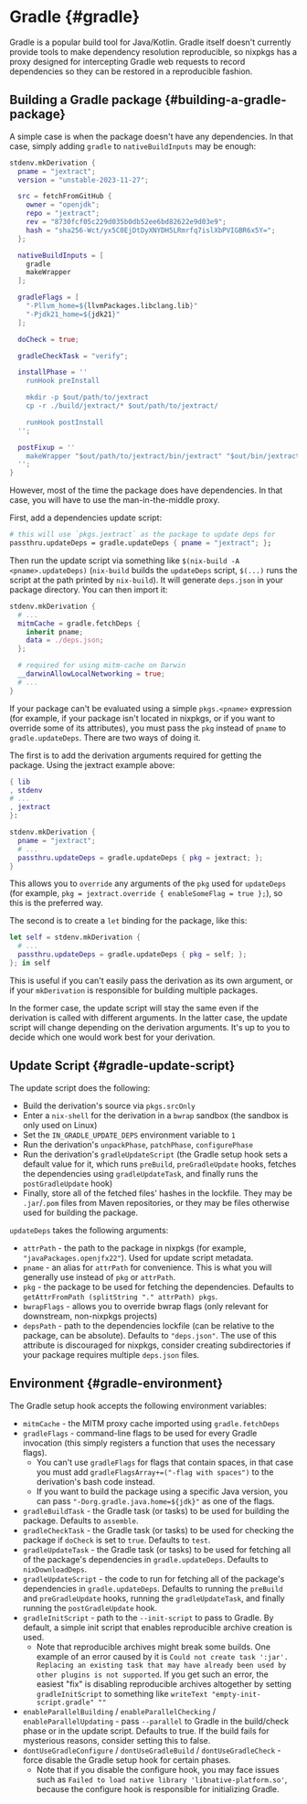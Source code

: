 # Gradle {#gradle}

Gradle is a popular build tool for Java/Kotlin. Gradle itself doesn't
currently provide tools to make dependency resolution reproducible, so
nixpkgs has a proxy designed for intercepting Gradle web requests to
record dependencies so they can be restored in a reproducible fashion.

## Building a Gradle package {#building-a-gradle-package}

A simple case is when the package doesn't have any dependencies. In that
case, simply adding `gradle` to `nativeBuildInputs` may be enough:

```nix
stdenv.mkDerivation {
  pname = "jextract";
  version = "unstable-2023-11-27";

  src = fetchFromGitHub {
    owner = "openjdk";
    repo = "jextract";
    rev = "8730fcf05c229d035b0db52ee6bd82622e9d03e9";
    hash = "sha256-Wct/yx5C0EjDtDyXNYDH5LRmrfq7islXbPVIGBR6x5Y=";
  };

  nativeBuildInputs = [
    gradle
    makeWrapper
  ];

  gradleFlags = [
    "-Pllvm_home=${llvmPackages.libclang.lib}"
    "-Pjdk21_home=${jdk21}"
  ];

  doCheck = true;

  gradleCheckTask = "verify";

  installPhase = ''
    runHook preInstall

    mkdir -p $out/path/to/jextract
    cp -r ./build/jextract/* $out/path/to/jextract/

    runHook postInstall
  '';

  postFixup = ''
    makeWrapper "$out/path/to/jextract/bin/jextract" "$out/bin/jextract"
  '';
}
```

However, most of the time the package does have dependencies. In that
case, you will have to use the man-in-the-middle proxy.

First, add a dependencies update script:

```nix
# this will use `pkgs.jextract` as the package to update deps for
passthru.updateDeps = gradle.updateDeps { pname = "jextract"; };
```

Then run the update script via something like
`$(nix-build -A <pname>.updateDeps)` (`nix-build` builds the
`updateDeps` script, `$(...)` runs the script at the path printed by
`nix-build`). It will generate `deps.json` in your package directory.
You can then import it:

```nix
stdenv.mkDerivation {
  # ...
  mitmCache = gradle.fetchDeps {
    inherit pname;
    data = ./deps.json;
  };

  # required for using mitm-cache on Darwin
  __darwinAllowLocalNetworking = true;
  # ...
}
```

If your package can't be evaluated using a simple `pkgs.<pname>`
expression (for example, if your package isn't located in nixpkgs, or if
you want to override some of its attributes), you must pass the `pkg`
instead of `pname` to `gradle.updateDeps`. There are two ways of doing
it.

The first is to add the derivation arguments required for getting the
package. Using the jextract example above:

```nix
{ lib
, stdenv
# ...
, jextract
}:

stdenv.mkDerivation {
  pname = "jextract";
  # ...
  passthru.updateDeps = gradle.updateDeps { pkg = jextract; };
}
```

This allows you to `override` any arguments of the `pkg` used for
`updateDeps` (for example, `pkg = jextract.override { enableSomeFlag =
true };`), so this is the preferred way.

The second is to create a `let` binding for the package, like this:

```nix
let self = stdenv.mkDerivation {
  # ...
  passthru.updateDeps = gradle.updateDeps { pkg = self; };
}; in self
```

This is useful if you can't easily pass the derivation as its own
argument, or if your `mkDerivation` is responsible for building multiple
packages.

In the former case, the update script will stay the same even if the
derivation is called with different arguments. In the latter case, the
update script will change depending on the derivation arguments. It's up
to you to decide which one would work best for your derivation.

## Update Script {#gradle-update-script}

The update script does the following:

- Build the derivation's source via `pkgs.srcOnly`
- Enter a `nix-shell` for the derivation in a `bwrap` sandbox (the
  sandbox is only used on Linux)
- Set the `IN_GRADLE_UPDATE_DEPS` environment variable to `1`
- Run the derivation's `unpackPhase`, `patchPhase`, `configurePhase`
- Run the derivation's `gradleUpdateScript` (the Gradle setup hook sets
  a default value for it, which runs `preBuild`, `preGradleUpdate`
  hooks, fetches the dependencies using `gradleUpdateTask`, and finally
  runs the `postGradleUpdate` hook)
- Finally, store all of the fetched files' hashes in the lockfile. They
  may be `.jar`/`.pom` files from Maven repositories, or they may be
  files otherwise used for building the package.

`updateDeps` takes the following arguments:

- `attrPath` - the path to the package in nixpkgs (for example,
  `"javaPackages.openjfx22"`). Used for update script metadata.
- `pname` - an alias for `attrPath` for convenience. This is what you
  will generally use instead of `pkg` or `attrPath`.
- `pkg` - the package to be used for fetching the dependencies. Defaults
  to `getAttrFromPath (splitString "." attrPath) pkgs`.
- `bwrapFlags` - allows you to override bwrap flags (only relevant for
  downstream, non-nixpkgs projects)
- `depsPath` - path to the dependencies lockfile (can be relative to the
  package, can be absolute). Defaults to `"deps.json"`. The use of this
  attribute is discouraged for nixpkgs, consider creating subdirectories
  if your package requires multiple `deps.json` files.

## Environment {#gradle-environment}

The Gradle setup hook accepts the following environment variables:

- `mitmCache` - the MITM proxy cache imported using `gradle.fetchDeps`
- `gradleFlags` - command-line flags to be used for every Gradle
  invocation (this simply registers a function that uses the necessary
  flags).
  - You can't use `gradleFlags` for flags that contain spaces, in that
    case you must add `gradleFlagsArray+=("-flag with spaces")` to the
    derivation's bash code instead.
  - If you want to build the package using a specific Java version, you
    can pass `"-Dorg.gradle.java.home=${jdk}"` as one of the flags.
- `gradleBuildTask` - the Gradle task (or tasks) to be used for building
  the package. Defaults to `assemble`.
- `gradleCheckTask` - the Gradle task (or tasks) to be used for checking
  the package if `doCheck` is set to `true`. Defaults to `test`.
- `gradleUpdateTask` - the Gradle task (or tasks) to be used for
  fetching all of the package's dependencies in `gradle.updateDeps`.
  Defaults to `nixDownloadDeps`.
- `gradleUpdateScript` - the code to run for fetching all of the
  package's dependencies in `gradle.updateDeps`. Defaults to running the
  `preBuild` and `preGradleUpdate` hooks, running the
  `gradleUpdateTask`, and finally running the `postGradleUpdate` hook.
- `gradleInitScript` - path to the `--init-script` to pass to Gradle. By
  default, a simple init script that enables reproducible archive
  creation is used.
  - Note that reproducible archives might break some builds. One example
    of an error caused by it is `Could not create task ':jar'. Replacing
    an existing task that may have already been used by other plugins is
    not supported`. If you get such an error, the easiest "fix" is
    disabling reproducible archives altogether by setting
    `gradleInitScript` to something like `writeText
    "empty-init-script.gradle" ""`
- `enableParallelBuilding` / `enableParallelChecking` /
  `enableParallelUpdating` - pass `--parallel` to Gradle in the
  build/check phase or in the update script. Defaults to true. If the
  build fails for mysterious reasons, consider setting this to false.
- `dontUseGradleConfigure` / `dontUseGradleBuild` / `dontUseGradleCheck`
  \- force disable the Gradle setup hook for certain phases.
  - Note that if you disable the configure hook, you may face issues
    such as `Failed to load native library 'libnative-platform.so'`,
    because the configure hook is responsible for initializing Gradle.
